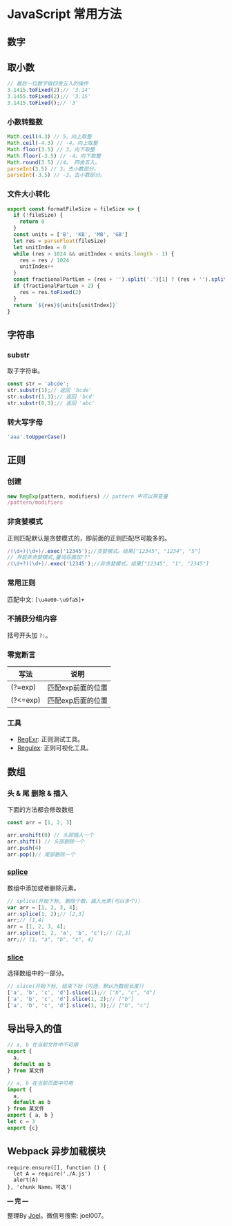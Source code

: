 # JavaScript 常用方法

## 数字

## 取小数

```jsx
// 最后一位数字做四舍五入的操作
3.1415.toFixed(2);// '3.14'
3.1455.toFixed(2);// '3.15'
3.1415.toFixed();// '3'
```

### 小数转整数

```jsx
Math.ceil(4.3) // 5。向上取整
Math.ceil(-4.3) // -4。向上取整
Math.floor(3.5) // 3。向下取整
Math.floor(-3.5) // -4。向下取整
Math.round(3.5) //4。 四舍五入。
parseInt(3.5) // 3。去小数部分。
parseInt(-3.5) // -3。去小数部分。
```

### 文件大小转化
```js
export const formatFileSize = fileSize => {
  if (!fileSize) {
    return 0
  }
  const units = ['B', 'KB', 'MB', 'GB']
  let res = parseFloat(fileSize)
  let unitIndex = 0
  while (res > 1024 && unitIndex < units.length - 1) {
    res = res / 1024
    unitIndex++
  }
  const fractionalPartLen = (res + '').split('.')[1] ? (res + '').split('.')[1].length : 0
  if (fractionalPartLen > 2) {
    res = res.toFixed(2)
  }
  return `${res}${units[unitIndex]}`
}
```

## 字符串

### substr

取子字符串。

```jsx
const str = 'abcde';
str.substr(1);// 返回 'bcde'
str.substr(1,3);// 返回 'bcd'
str.substr(0,3);// 返回 'abc'
```

### 转大写字母

```jsx
'aaa'.toUpperCase()
```

## 正则

### 创建

```jsx
new RegExp(pattern, modifiers) // pattern 中可以带变量
/pattern/modifiers
```

### 非贪婪模式

正则匹配默认是贪婪模式的，即前面的正则匹配尽可能多的。

```jsx
/(\d+)(\d+)/.exec('12345');//贪婪模式。结果["12345", "1234", "5"]
// 开启非贪婪模式,量词后面加"?"
/(\d+?)(\d+)/.exec('12345');//非贪婪模式。结果["12345", "1", "2345"]
```

### 常用正则

匹配中文: `[\u4e00-\u9fa5]+`

### 不捕获分组内容

括号开头加 `?:`。

### 零宽断言
| 写法        | 说明           |
| ------------ |-------------|
| (?=exp)      | 匹配exp前面的位置 |
| (?<=exp)     | 匹配exp后面的位置 |

### 工具

- [RegExr](https://regexr.com/): 正则测试工具。
- [Regulex](https://jex.im/regulex/#!flags=&re=%5E(a%7Cb)*%3F%24): 正则可视化工具。

## 数组

### 头 & 尾 删除 & 插入

下面的方法都会修改数组

```jsx
const arr = [1, 2, 3]

arr.unshift(0) // 头部插入一个
arr.shift() // 头部删除一个
arr.push(4) 
arr.pop()// 尾部删除一个
```

### [splice](https://developer.mozilla.org/en-US/docs/Web/JavaScript/Reference/Global_Objects/Array/splice)

数组中添加或者删除元素。

```jsx
// splice(开始下标, 删除个数，插入元素(可以多个)）
var arr = [1, 2, 3, 4];
arr.splice(1, 2);// [2,3]
arr;// [1,4]
arr = [1, 2, 3, 4];
arr.splice(1, 2, 'a', 'b', 'c');// [2,3]
arr;// [1, "a", "b", "c", 4]
```

### [slice](https://developer.mozilla.org/en-US/docs/Web/JavaScript/Reference/Global_Objects/Array/slice)

选择数组中的一部分。

```jsx
// slice(开始下标, 结束下标（可选，默认为数组长度）)
['a', 'b', 'c', 'd'].slice(1);// ["b", "c", "d"]
['a', 'b', 'c', 'd'].slice(1, 2);// ["b"]
['a', 'b', 'c', 'd'].slice(1, 3);// ["b", "c"]
```

## 导出导入的值

```jsx
// a, b 在当前文件中不可用
export {
  a,
  default as b
} from 某文件

// a, b 在当前页面中可用
import { 
  a,
  default as b 
} from 某文件
export { a, b }
let c = 3
export {c}
```

## Webpack 异步加载模块

```tsx
require.ensure([], function () {
  let A = require('./A.js')
  alert(A)
}, 'chunk Name。可选')
```

**— 完 —**

整理By [Joel](https://github.com/iamjoel)。微信号搜索: joel007。